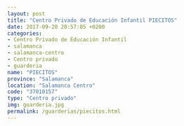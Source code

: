 ```yaml
---
layout: post
title: "Centro Privado de Educación Infantil PIECITOS"
date: 2017-09-20 20:57:05 +0200
categories:
- Centro Privado de Educación Infantil
- salamanca
- salamanca-centro
- Centro privado
- guarderia
name: "PIECITOS"
province: "Salamanca"
location: "Salamanca Centro"
code: "37010157"
type: "Centro privado"
img: guarderia.jpg
permalink: /guarderias/piecitos.html
---
```


